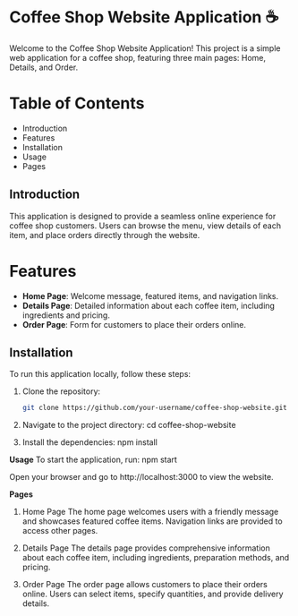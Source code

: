 # Coffee Shop Website Application ☕

Welcome to the Coffee Shop Website Application! This project is a simple web application for a coffee shop, featuring three main pages: Home, Details, and Order.

# Table of Contents
- Introduction
- Features
- Installation
- Usage
- Pages

## Introduction
This application is designed to provide a seamless online experience for coffee shop customers. 
Users can browse the menu, view details of each item, and place orders directly through the website.

# Features
- **Home Page**: Welcome message, featured items, and navigation links.
- **Details Page**: Detailed information about each coffee item, including ingredients and pricing.
- **Order Page**: Form for customers to place their orders online.

## Installation
To run this application locally, follow these steps:

1. Clone the repository:
   ```bash
   git clone https://github.com/your-username/coffee-shop-website.git

2. Navigate to the project directory: cd coffee-shop-website

3. Install the dependencies: npm install

**Usage**
To start the application, run: npm start

Open your browser and go to http://localhost:3000 to view the website.

**Pages**
1) Home Page
The home page welcomes users with a friendly message and showcases featured coffee items. Navigation links are provided to access other pages.

2) Details Page
The details page provides comprehensive information about each coffee item, including ingredients, preparation methods, and pricing.

3) Order Page
The order page allows customers to place their orders online. Users can select items, specify quantities, and provide delivery details.

